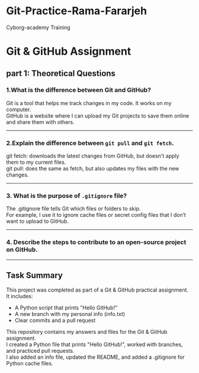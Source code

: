# Git-Practice-Rama-Fararjeh
Cyborg-academy Training

# Git & GitHub Assignment
## part 1: Theoretical Questions

### 1.What is the difference between Git and GitHub?
Git is a tool that helps me track changes in my code. It works on my computer.  
GitHub is a website where I can upload my Git projects to save them online and share them with others.

------------------------------

### 2.Explain the difference between `git pull` and `git fetch`.
git fetch:  downloads the latest changes from GitHub, but doesn't apply them to my current files.  
git pull: does the same as fetch, but also updates my files with the new changes.

------------------------------

### 3. What is the purpose of `.gitignore` file?
The .gitignore file tells Git which files or folders to skip.  
For example, I use it to ignore cache files or secret config files that I don’t want to upload to GitHub.

------------------------------
### 4. Describe the steps to contribute to an open-source project on GitHub.







-----------------------------

## Task Summary

This project was completed as part of a Git & GitHub practical assignment.  
It includes:
- A Python script that prints "Hello GitHub!"
- A new branch with my personal info (info.txt)
- Clear commits and a pull request

This repository contains my answers and files for the Git & GitHub assignment.  
I created a Python file that prints "Hello GitHub!", worked with branches, and practiced pull requests.  
I also added an info file, updated the README, and added a .gitignore for Python cache files.

